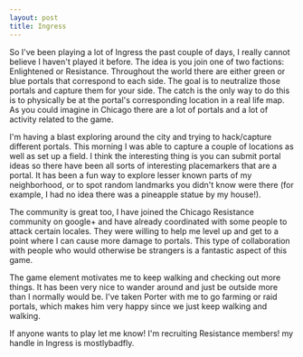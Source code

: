 ```yaml
---
layout: post
title: Ingress
---
```


So I've been playing a lot of Ingress the past couple of days, I really cannot believe I haven't played it before. The idea is you join one of two factions: Enlightened or Resistance. Throughout the world there are either green or blue portals that correspond to each side.  The goal is to neutralize those portals and capture them for your side. The catch is the only way to do this is to physically be at the portal's corresponding location in a real life map.  As you could imagine in Chicago there are a lot of portals and a lot of activity related to the game.

I'm having a blast exploring around the city and trying to hack/capture different portals.  This morning I was able to capture a couple of locations as well as set up a field.  I think the interesting thing is you can submit portal ideas so there have been all sorts of interesting placemarkers that are a portal.  It has been a fun way to explore lesser known parts of my neighborhood, or to spot random landmarks you didn't know were there (for example, I had no idea there was a pineapple statue by my house!).

The community is great too, I have joined the Chicago Resistance community on google+ and have already coordinated with some people to attack certain locales.  They were willing to help me level up and get to a point where I can cause more damage to portals.  This type of collaboration with people who would otherwise be strangers is a fantastic aspect of this game.

The game element motivates me to keep walking and checking out more things.  It has been very nice to wander around and just be outside more than I normally would be.  I've taken Porter with me to go farming or raid portals, which makes him very happy since we just keep walking and walking.

If anyone wants to play let me know! I'm recruiting Resistance members! my handle in Ingress is mostlybadfly.
